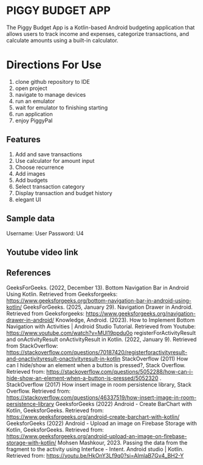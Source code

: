 # PIGGY BUDGET APP

The Piggy Budget App is a Kotlin-based Android budgeting application that allows users to track income and expenses, categorize transactions, and calculate amounts using a built-in calculator.

# Directions For Use
1.	clone github repository to IDE
2.	open project
3.	navigate to manage devices
4.	run an emulator
5.	wait for emulator to finishing starting
6.	run application
7.	enjoy PiggyPal

## Features
1. Add and save transactions
2. Use calculator for amount input
3. Choose recurrence
4. Add images
5. Add budgets
6. Select transaction category
7. Display transaction and budget history
8. elegant UI

## Sample data
Username: User
Password: U4

## Youtube video link


## References
GeeksForGeeks. (2022, December 13). Bottom Navigation Bar in Android Using Kotlin. Retrieved from Geeksforgeeks: https://www.geeksforgeeks.org/bottom-navigation-bar-in-android-using-kotlin/
GeeksForGeeks. (2025, January 29). Navigation Drawer in Android. Retrieved from Geeksforgeeks: https://www.geeksforgeeks.org/navigation-drawer-in-android/
Knowledge, Android. (2023). How to Implement Bottom Navigation with Activities | Android Studio Tutorial. Retrieved from Youtube: https://www.youtube.com/watch?v=MUl19ppdu0o
registerForActivityResult and onActivityResult onActivityResult in Kotlin. (2022, January 9). Retrieved from StackOverflow: https://stackoverflow.com/questions/70187420/registerforactivityresult-and-onactivityresult-onactivityresult-in-kotlin
StackOverflow (2011) How can I hide/show an element when a button is pressed?, Stack Overflow. Retrieved from: https://stackoverflow.com/questions/5052288/how-can-i-hide-show-an-element-when-a-button-is-pressed/5052320 .
StackOverflow (2017) How insert image in room persistence library, Stack Overflow. Retrieved from: https://stackoverflow.com/questions/46337519/how-insert-image-in-room-persistence-library 
GeeksforGeeks (2022) Android - Create BarChart with Kotlin, GeeksforGeeks. Retrieved from: https://www.geeksforgeeks.org/android-create-barchart-with-kotlin/ 
GeeksforGeeks (2022) Android - Upload an image on Firebase Storage with Kotlin, GeeksforGeeks. Retrieved from: https://www.geeksforgeeks.org/android-upload-an-image-on-firebase-storage-with-kotlin/ 
Mohsen Mashkour, 2023. Passing the data from the fragment to the activity using Interface - Intent. Android studio | Kotlin. Retrieved from: https://youtu.be/HkOnY3Lf9q0?si=AImlaB7Gv4_BH2-Y

